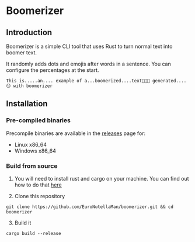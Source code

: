 # Boomerizer

## Introduction
Boomerizer is a simple CLI tool that uses Rust to turn normal text into boomer text.

It randomly adds dots and emojis after words in a sentence. You can configure the percentages at the start.

```
This is.....an.... example of a...boomerized....text🤪🤪🤪 generated....😏 with boomerizer
```

## Installation

### Pre-compiled binaries
Precompile binaries are available in the [releases](https://github.com/EuroNutellaMan/boomerizer/releases) page for:
- Linux x86_64
- Windows x86_64

### Build from source
1. You will need to install rust and cargo on your machine. You can find out how to do that [here](https://doc.rust-lang.org/stable/book/ch01-01-installation.html)

2. Clone this repository
```
git clone https://github.com/EuroNutellaMan/boomerizer.git && cd boomerizer
```

3. Build it
```
cargo build --release
```
